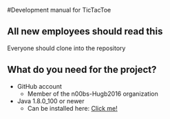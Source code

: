#Development manual for TicTacToe
## All new employees should read this

Everyone should clone into the repository

## What do you need for the project?
* GitHub account
	* Member of the n00bs-Hugb2016 organization
* Java 1.8.0_100 or newer
	* Can be installed here: [Click me!]( http://www.oracle.com/technetwork/java/javase/downloads/jdk8-downloads-2133151.html) 
